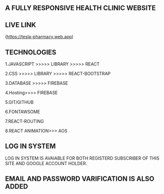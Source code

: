 ## A FULLY RESPONSIVE HEALTH CLINIC WEBSITE
## LIVE LINK
(https://tesla-pharmacy.web.app)
## TECHNOLOGIES 
1.JAVASCRIPT >>>>> LIBRARY >>>>> REACT 

2.CSS >>>>> LIBRARY >>>>> REACT-BOOTSTRAP

3.DATABASE >>>>> FIREBASE

4.Hosting>>>> FIREBASE

5.GIT/GITHUB

6.FONTAWSOME

7.REACT-ROUTING

8.REACT ANIMATION>>> AOS 

## LOG IN SYSTEM
LOG IN SYSTEM IS AVAIABLE FOR BOTH REGISTERD SUBSCRIBER OF THIS SITE AND GOOGLE ACCOUNT HOLDER.

## EMAIL AND PASSWORD VARIFICATION IS ALSO ADDED

